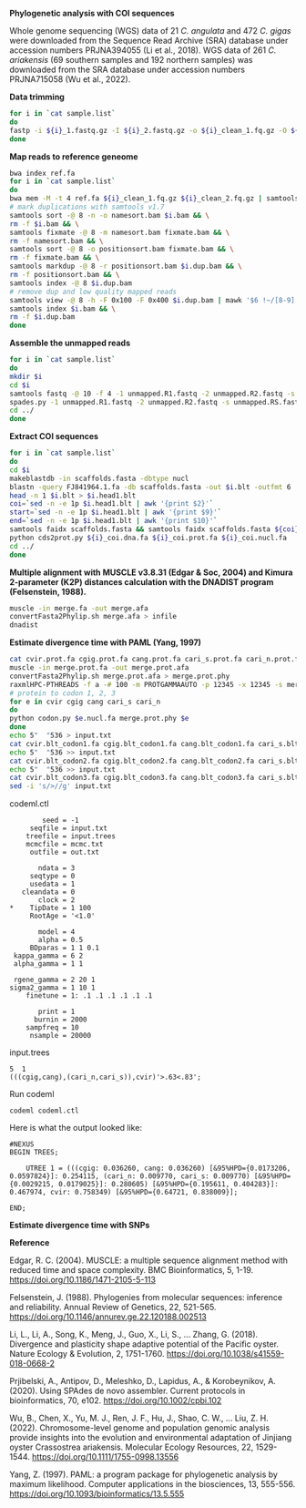**Phylogenetic analysis with COI sequences**

Whole genome sequencing (WGS) data of 21 *C. angulata* and 472 *C. gigas* were downloaded from the Sequence Read Archive (SRA) database under accession numbers PRJNA394055 (Li et al., 2018). WGS data of 261 *C. ariakensis* (69 southern samples and 192 northern samples) was downloaded from the SRA database under accession numbers PRJNA715058 (Wu et al., 2022).

**Data trimming**
```bash
for i in `cat sample.list`
do
fastp -i ${i}_1.fastq.gz -I ${i}_2.fastq.gz -o ${i}_clean_1.fq.gz -O ${i}_clean_2.fq.gz —adapter_sequence auto —detect_adapter_for_pe —unpaired1 output_um_1.fastq.gz —unpaired2 output_um_2.fastq.gz —failed_out output_failed.fastq.gz —cut_front —cut_front_window_size=1 —cut_front_mean_quality=20 —cut_tail —cut_tail_window_size=1 —cut_tail_mean_quality=20 —cut_right —cut_right_window_size=4 —cut_right_mean_quality=20 —length_required=36 —thread 1 --trim_front1 5 --trim_front2 5
done
```
**Map reads to reference geneome**
```bash
bwa index ref.fa
for i in `cat sample.list`
do
bwa mem -M -t 4 ref.fa ${i}_clean_1.fq.gz ${i}_clean_2.fq.gz | samtools view -bS > $i.bam
# mark duplications with samtools v1.7
samtools sort -@ 8 -n -o namesort.bam $i.bam && \
rm -f $i.bam && \
samtools fixmate -@ 8 -m namesort.bam fixmate.bam && \
rm -f namesort.bam && \
samtools sort -@ 8 -o positionsort.bam fixmate.bam && \
rm -f fixmate.bam && \
samtools markdup -@ 8 -r positionsort.bam $i.dup.bam && \
rm -f positionsort.bam && \
samtools index -@ 8 $i.dup.bam
# remove dup and low quality mapped reads
samtools view -@ 8 -h -F 0x100 -F 0x400 $i.dup.bam | mawk '$6 !~/[8-9].[SH]/ && $6 !~ /[1-9][0-9].[SH]/'| samtools view -@ 8 -q 30 -bS > $i.bam && \
samtools index $i.bam && \
rm -f $i.dup.bam
done
````
**Assemble the unmapped reads**
```bash
for i in `cat sample.list`
do
mkdir $i
cd $i
samtools fastq -@ 10 -f 4 -1 unmapped.R1.fastq -2 unmapped.R2.fastq -s unmapped.RS.fastq $i.dup.bam
spades.py -1 unmapped.R1.fastq -2 unmapped.R2.fastq -s unmapped.RS.fastq --careful --cov-cutoff auto -o spades_assembly -t 30
cd ../
done
```
**Extract COI sequences**
```bash
for i in `cat sample.list`
do
cd $i
makeblastdb -in scaffolds.fasta -dbtype nucl
blastn -query FJ841964.1.fa -db scaffolds.fasta -out $i.blt -outfmt 6
head -n 1 $i.blt > $i.head1.blt
coi=`sed -n -e 1p $i.head1.blt | awk '{print $2}'`
start=`sed -n -e 1p $i.head1.blt | awk '{print $9}'`
end=`sed -n -e 1p $i.head1.blt | awk '{print $10}'`
samtools faidx scaffolds.fasta && samtools faidx scaffolds.fasta ${coi}:${start}-${end} > ${i}_coi.dna.fa
python cds2prot.py ${i}_coi.dna.fa ${i}_coi.prot.fa ${i}_coi.nucl.fa
cd ../
done
```
**Multiple alignment with MUSCLE v3.8.31 (Edgar & Soc, 2004) and Kimura 2-parameter (K2P) distances calculation with the DNADIST program (Felsenstein, 1988).**
```bash
muscle -in merge.fa -out merge.afa
convertFasta2Phylip.sh merge.afa > infile
dnadist
```
**Estimate divergence time with PAML (Yang, 1997)**
```bash
cat cvir.prot.fa cgig.prot.fa cang.prot.fa cari_s.prot.fa cari_n.prot.fa > merge.prot.fa
muscle -in merge.prot.fa -out merge.prot.afa
convertFasta2Phylip.sh merge.prot.afa > merge.prot.phy
raxmlHPC-PTHREADS -f a -# 100 -m PROTGAMMAAUTO -p 12345 -x 12345 -s merge.prot.phy -n merge.prot.tree -T 30 
# protein to codon 1, 2, 3
for e in cvir cgig cang cari_s cari_n
do
python codon.py $e.nucl.fa merge.prot.phy $e
done
echo 5"  "536 > input.txt
cat cvir.blt_codon1.fa cgig.blt_codon1.fa cang.blt_codon1.fa cari_s.blt_codon1.fa cari_n.blt_codon1.fa >> input.txt
echo 5"  "536 >> input.txt
cat cvir.blt_codon2.fa cgig.blt_codon2.fa cang.blt_codon2.fa cari_s.blt_codon2.fa cari_n.blt_codon2.fa >> input.txt
echo 5"  "536 >> input.txt
cat cvir.blt_codon3.fa cgig.blt_codon3.fa cang.blt_codon3.fa cari_s.blt_codon3.fa cari_n.blt_codon3.fa >> input.txt
sed -i 's/>//g' input.txt
```
codeml.ctl
```
        seed = -1           
     seqfile = input.txt    
    treefile = input.trees  
    mcmcfile = mcmc.txt     
     outfile = out.txt      

       ndata = 3         
     seqtype = 0         
     usedata = 1         
   cleandata = 0        
       clock = 2         
*    TipDate = 1 100    
     RootAge = '<1.0'   

       model = 4        
       alpha = 0.5      
     BDparas = 1 1 0.1  
 kappa_gamma = 6 2     
 alpha_gamma = 1 1      

 rgene_gamma = 2 20 1   
sigma2_gamma = 1 10 1    
    finetune = 1: .1 .1 .1 .1 .1 .1    

       print = 1      
      burnin = 2000     
    sampfreq = 10       
     nsample = 20000    
```
input.trees
```
5  1
(((cgig,cang),(cari_n,cari_s)),cvir)'>.63<.83';
```
Run codeml
```
codeml codeml.ctl
```
Here is what the output looked like:
```
#NEXUS
BEGIN TREES;

	UTREE 1 = (((cgig: 0.036260, cang: 0.036260) [&95%HPD={0.0173206, 0.0597824}]: 0.254115, (cari_n: 0.009770, cari_s: 0.009770) [&95%HPD={0.0029215, 0.0179025}]: 0.280605) [&95%HPD={0.195611, 0.404283}]: 0.467974, cvir: 0.758349) [&95%HPD={0.64721, 0.838009}];

END;
```
**Estimate divergence time with SNPs**



**Reference**

Edgar, R. C. (2004). MUSCLE: a multiple sequence alignment method with reduced time and space complexity. BMC Bioinformatics, 5, 1-19. https://doi.org/10.1186/1471-2105-5-113

Felsenstein, J. (1988). Phylogenies from molecular sequences: inference and reliability. Annual Review of Genetics, 22, 521-565. https://doi.org/10.1146/annurev.ge.22.120188.002513

Li, L., Li, A., Song, K., Meng, J., Guo, X., Li, S., ... Zhang, G. (2018). Divergence and plasticity shape adaptive potential of the Pacific oyster. Nature Ecology & Evolution, 2, 1751-1760. https://doi.org/10.1038/s41559-018-0668-2

Prjibelski, A., Antipov, D., Meleshko, D., Lapidus, A., & Korobeynikov, A. (2020). Using SPAdes de novo assembler. Current protocols in bioinformatics, 70, e102. https://doi.org/10.1002/cpbi.102

Wu, B., Chen, X., Yu, M. J., Ren, J. F., Hu, J., Shao, C. W., ... Liu, Z. H. (2022). Chromosome-level genome and population genomic analysis provide insights into the evolution and environmental adaptation of Jinjiang oyster Crassostrea ariakensis. Molecular Ecology Resources, 22, 1529-1544. https://doi.org/10.1111/1755-0998.13556

Yang, Z. (1997). PAML: a program package for phylogenetic analysis by maximum likelihood. Computer applications in the biosciences, 13, 555-556. https://doi.org/10.1093/bioinformatics/13.5.555

